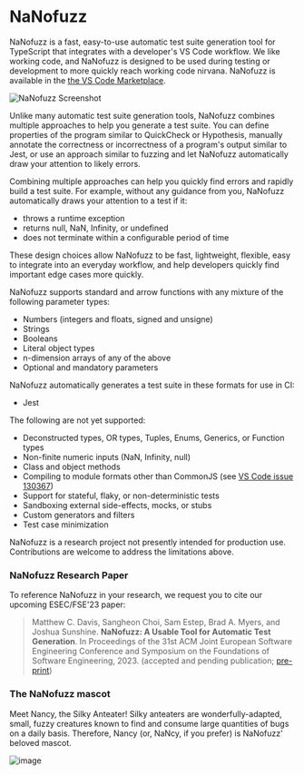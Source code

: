 # NaNofuzz
NaNofuzz is a fast, easy-to-use automatic test suite generation tool for TypeScript that integrates with a developer's VS Code workflow.  We like working code, and NaNofuzz is designed to be used during testing or development to more quickly reach working code nirvana. NaNofuzz is available in the [the VS Code Marketplace](https://marketplace.visualstudio.com/items?itemName=penrose.nanofuzz).

![NaNofuzz Screenshot](https://github.com/nanofuzz/nanofuzz/assets/22134678/0bb9ed51-1b07-46e4-8986-ae377055dfe7)

Unlike many automatic test suite generation tools, NaNofuzz combines multiple approaches to help you generate a test suite. You can define properties of the program similar to QuickCheck or Hypothesis, manually annotate the correctness or incorrectness of a program's output similar to Jest, or use an approach similar to fuzzing and let NaNofuzz automatically draw your attention to likely errors. 

Combining multiple approaches can help you quickly find errors and rapidly build a test suite. For example, without any guidance from you, NaNofuzz automatically draws your attention to a test if it:
 - throws a runtime exception
 - returns null, NaN, Infinity, or undefined
 - does not terminate within a configurable period of time

These design choices allow NaNofuzz to be fast, lightweight, flexible, easy to integrate into an everyday workflow, and help developers quickly find important edge cases more quickly.

NaNofuzz supports standard and arrow functions with any mixture of the following parameter types:
 - Numbers (integers and floats, signed and unsigne)
 - Strings
 - Booleans
 - Literal object types
 - n-dimension arrays of any of the above
 - Optional and mandatory parameters

NaNofuzz automatically generates a test suite in these formats for use in CI:
 - Jest

The following are not yet supported:
 - Deconstructed types, OR types, Tuples, Enums, Generics, or Function types
 - Non-finite numeric inputs (NaN, Infinity, null)
 - Class and object methods
 - Compiling to module formats other than CommonJS (see [VS Code issue 130367](https://github.com/microsoft/vscode/issues/130367))
 - Support for stateful, flaky, or non-deterministic tests
 - Sandboxing external side-effects, mocks, or stubs
 - Custom generators and filters
 - Test case minimization

 NaNofuzz is a research project not presently intended for production use. Contributions are welcome to address the limitations above.

### NaNofuzz Research Paper

To reference NaNofuzz in your research, we request you to cite our upcoming ESEC/FSE'23 paper:

> Matthew C. Davis, Sangheon Choi, Sam Estep, Brad A. Myers, and Joshua Sunshine. **NaNofuzz: A Usable Tool for Automatic Test Generation**. In Proceedings of the 31st ACM Joint European Software Engineering Conference and Symposium on the Foundations of Software Engineering, 2023. (accepted and pending publication; [pre-print](https://cmumatt.github.io/assets/NaNofuzz_2023.pdf))

### The NaNofuzz mascot

Meet Nancy, the Silky Anteater! Silky anteaters are wonderfully-adapted, small, fuzzy creatures known to find and consume large quantities of bugs on a daily basis. Therefore, Nancy (or, NaNcy, if you prefer) is NaNofuzz' beloved mascot.

![image](https://avatars.githubusercontent.com/u/136026223?s=200&v=4)


